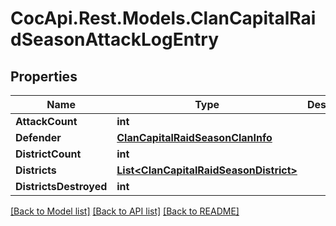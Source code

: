 # CocApi.Rest.Models.ClanCapitalRaidSeasonAttackLogEntry

## Properties

Name | Type | Description | Notes
------------ | ------------- | ------------- | -------------
**AttackCount** | **int** |  | [readonly] 
**Defender** | [**ClanCapitalRaidSeasonClanInfo**](ClanCapitalRaidSeasonClanInfo.md) |  | [readonly] 
**DistrictCount** | **int** |  | [readonly] 
**Districts** | [**List&lt;ClanCapitalRaidSeasonDistrict&gt;**](ClanCapitalRaidSeasonDistrict.md) |  | [readonly] 
**DistrictsDestroyed** | **int** |  | [readonly] 

[[Back to Model list]](../../README.md#documentation-for-models) [[Back to API list]](../../README.md#documentation-for-api-endpoints) [[Back to README]](../../README.md)

